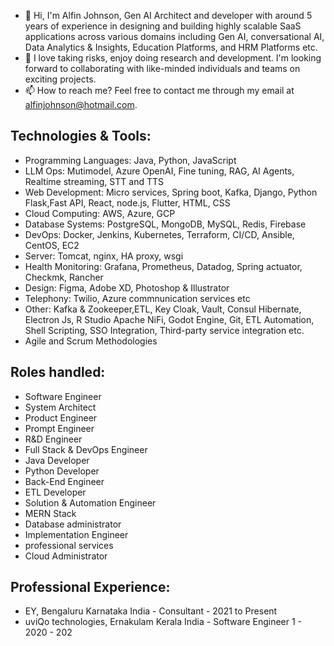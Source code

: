 - 👋 Hi, I'm Alfin Johnson, Gen AI Architect and developer with around 5 years of experience in designing and building highly scalable SaaS applications across various domains including Gen AI, conversational AI, Data Analytics & Insights, Education Platforms, and HRM Platforms etc.
- 💞️ I love taking risks, enjoy doing research and development. I'm looking forward to collaborating with like-minded individuals and teams on exciting projects.
- 📫 How to reach me? Feel free to contact me through my email at alfinjohnson@hotmail.com.

## Technologies & Tools: 
- Programming Languages:  Java, Python, JavaScript
- LLM Ops: Mutimodel, Azure OpenAI, Fine tuning, RAG, AI Agents, Realtime streaming, STT and TTS
- Web Development: Micro services, Spring boot, Kafka, Django, Python Flask,Fast API, React, node.js, Flutter, HTML, CSS 
- Cloud Computing: AWS, Azure, GCP 
- Database Systems: PostgreSQL, MongoDB, MySQL, Redis, Firebase 
- DevOps: Docker, Jenkins, Kubernetes, Terraform, CI/CD, Ansible, CentOS, EC2 
- Server: Tomcat, nginx, HA proxy, wsgi 
- Health Monitoring: Grafana, Prometheus, Datadog, Spring actuator, Checkmk, Rancher 
- Design: Figma, Adobe XD, Photoshop & Illustrator
- Telephony: Twilio, Azure commnunication services etc
- Other: Kafka & Zookeeper,ETL, Key Cloak, Vault, Consul Hibernate, Electron Js, R Studio Apache NiFi, Godot Engine, Git, ETL Automation, Shell Scripting, SSO Integration, Third-party service integration etc. 
- Agile and Scrum Methodologies
  
## Roles handled: 

- Software Engineer
- System Architect
- Product Engineer
- Prompt Engineer
- R&D Engineer
- Full Stack & DevOps Engineer
- Java Developer
- Python Developer
- Back-End Engineer
- ETL Developer
- Solution & Automation Engineer
- MERN Stack
- Database administrator
- Implementation Engineer
- professional services
- Cloud Administrator

## Professional Experience: 
- EY, Bengaluru Karnataka India - Consultant - 2021 to Present 
- uviQo technologies, Ernakulam Kerala India - Software Engineer 1 - 2020 - 202 

<!---
Alfinjohnson/Alfinjohnson is a ✨ special ✨ repository because its `README.md` (this file) appears on your GitHub profile.
You can click the Preview link to take a look at your changes.
--->
